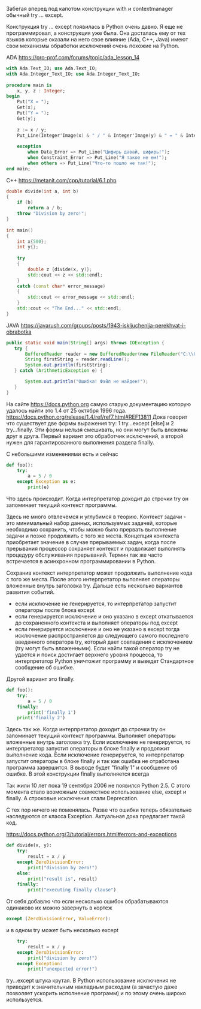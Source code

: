 Забегая вперед под капотом конструкции with и contextmanager обычный try ... except.

Конструкция try ... except появилась в Python очень давно. Я еще не программировал, а конструкция уже была. Она 
досталась ему от тех языков которые оказали на него свое влияние (Ada, C++, Java) имеют свои механизмы обработки 
исключений очень похожие на Python.

ADA https://pro-prof.com/forums/topic/ada_lesson_14
```ada
with Ada.Text_IO; use Ada.Text_IO;
with Ada.Integer_Text_IO; use Ada.Integer_Text_IO;
 
procedure main is
    x, y, z : Integer;
begin
    Put("X = ");
    Get(x);
    Put("Y = ");
    Get(y);
 
    z := x / y;
    Put_Line(Integer'Image(x) & " / " & Integer'Image(y) & " = " & Integer'Image(z));
 
    exception
        when Data_Error => Put_Line("Цифирь давай, цифирь!");
        when Constraint_Error => Put_Line("Я такое не ем!");
        when others => Put_Line("Что-то пошло не так!");
end main;
```

C++ https://metanit.com/cpp/tutorial/6.1.php
```cpp
double divide(int a, int b)
{
    if (b)
        return a / b;
    throw "Division by zero!";
}
  
int main()
{
    int x{500};
    int y{};
     
    try
    {
        double z {divide(x, y)};
        std::cout << z << std::endl;
    }
    catch (const char* error_message)
    {
        std::cout << error_message << std::endl;
    }
    std::cout << "The End..." << std::endl;
}
```

JAVA https://javarush.com/groups/posts/1943-iskljuchenija-perekhvat-i-obrabotka
```java
public static void main(String[] args) throws IOException {
   try {
       BufferedReader reader = new BufferedReader(new FileReader("C:\\Users\\Username\\Desktop\\test.txt"));
       String firstString = reader.readLine();
       System.out.println(firstString);
   } catch (ArithmeticException e) {

       System.out.println("Ошибка! Файл не найден!");
   }
}
```

На сайте https://docs.python.org самую старую документацию которую удалось найти это 1.4 от 25 октября 1996 года.
https://docs.python.org/release/1.4/ref/ref7.html#REF13811
Дока говорит что существует две формы выражения try: 1 try...except [else] и 2 try...finally. Эти формы нельзя 
смешивать, но они могут быть вложены друг в друга. Первый вариант это обработчик исключений, а второй нужен для 
гарантированного выполнения раздела finally.

С небольшими изменениями есть и сейчас

```python
def foo():
    try:
        a = 5 / 0
    except Exception as e:
        print(e)
```

Что здесь происходит. Когда интерпретатор доходит до строчки try он запоминает текущий контекст программы.

Здесь не много отвлечемся и углубимся в теорию. Контекст задачи - это минимальный набор данных, используемых задачей, 
которые необходимо сохранить, чтобы можно было прервать выполнение задачи и позже продолжить с того же места. 
Концепция контекста приобретает значение в случае прерываемых задач, когда после прерывания процессор сохраняет 
контекст и продолжает выполнять процедуру обслуживания прерываний. Термин так же часто встречается в асинхронном 
программировании в Python.

Сохранив контекст интерпретатор может продолжить выполнение кода с того же места. После этого интерпретатор выполняет 
операторы вложенные внутрь заголовка try. Дальше есть несколько вариантов развития событий.

- если исключение не генерируется, то интерпретатор запустит операторы после 
блока except 
- если генерируется исключение и оно указано в except откатывается до сохраненного контекста и выполняет операторы под except
- если генерируется исключение и оно не указано в except тогда исключение распространяется до следующего самого 
последнего введенного оператора try, который дает совпадения с исключением (try могут быть вложенными). Если найти 
такой оператор try не удается и поиск достигает верхнего уровня процесса, то интерпретатор Python уничтожит программу 
и выведет Стандартное сообщение об ошибке.

Другой вариант это finally.
```python
def foo():
    try:
        a = 5 / 0
    finally:
        print('finally 1')
    print('finally 2')

```

Здесь так же. Когда интерпретатор доходит до строчки try он запоминает текущий контекст программы. Выполняет 
операторы вложенные внутрь заголовка try. Если исключение не генерируется, то интерпретатор запустит операторы в 
блоке finally и продолжит выполнение кода. Если исключение генерируется, то интерпретатор запустит операторы в 
блоке finally и так как ошибка не отработана программа завершится. В выводе будет "finally 1" и сообщение об ошибке.
В этой конструкции finally выполняется всегда

Так жили 10 лет пока 19 сентября 2006 не появился Python 2.5. С этого момента стало возможным совместное использование 
else, except и finally. А строковые исключения стали Deprecation.

С тех пор ничего не поменялась. Разве что ошибки теперь обязательно наследуются от класса Exception. Актуальная дока 
предлагает такой код.

https://docs.python.org/3/tutorial/errors.html#errors-and-exceptions

```python
def divide(x, y):
    try:
        result = x / y
    except ZeroDivisionError:
        print("division by zero!")
    else:
        print("result is", result)
    finally:
        print("executing finally clause")
```

От себя добавлю что если несколько ошибок обрабатываются одинаково их можно завернуть в кортеж 
```python
except (ZeroDivisionError, ValueError):
```
и в одном try может быть несколько except
```python
    try:
        result = x / y
    except ZeroDivisionError:
        print("division by zero!")
    except Exception:
        print("unexpected error!")
```

try...except штука крутая. В Python использование исключения не приводит к значительным накладным расходам (а 
зачастую даже позволяет ускорить исполнение программ) и по этому очень широко используется.
